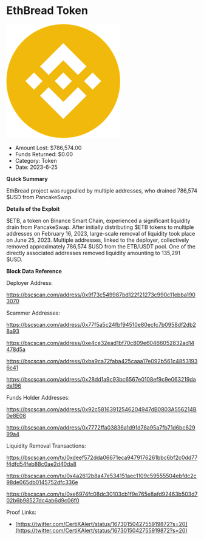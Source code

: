 # EthBread Token
![EthBread Token](/rektimages/EthBread-Token.png)
- Amount Lost: $786,574.00
- Funds Returned: $0.00
- Category: Token
- Date: 2023-6-25

**Quick Summary**

EthBread project was rugpulled by multiple addresses, who drained 786,574 $USD from PancakeSwap.

  


 **Details of the Exploit**

$ETB, a token on Binance Smart Chain, experienced a significant liquidity drain from PancakeSwap. After initially distributing $ETB tokens to multiple addresses on February 16, 2023, large-scale removal of liquidity took place on June 25, 2023. Multiple addresses, linked to the deployer, collectively removed approximately 786,574 $USD from the ETB/USDT pool. One of the directly associated addresses removed liquidity amounting to 135,291 $USD.

  


 **Block Data Reference**

Deployer Address:

https://bscscan.com/address/0x9f73c549987bd122f21273c990c11ebba1903070

  


Scammer Addresses:

https://bscscan.com/address/0x77f5a5c24fbf94510e80ecfc7b0958df2db28a93

https://bscscan.com/address/0xe4ce32ead1bf70c809e60466052832ad14478d5a

https://bscscan.com/address/0xba9ca72faba425caaa17e092b561c48531936c41

https://bscscan.com/address/0x28dd1a9c93bc6567e0108ef9c9e063219dada196

  


Funds Holder Addresses:

https://bscscan.com/address/0x92c58163912546204947dB0803A556214B0e8E08

https://bscscan.com/address/0x7772ffa03836a1d91d78a95a7fb71d6bc62999a4

  


Liquidity Removal Transactions:

https://bscscan.com/tx/0xdeef572dda06671eca9479176261bbc6bf2c0dd77f4dfd54feb88c0ae2d40da8

https://bscscan.com/tx/0x4a2612b8a47e534151aec1109c59555504ebfdc2c98de065db0145752dfc336e

https://bscscan.com/tx/0xe6974fc08dc30103cb1f9e765e8afd92463b503d702b6b98527dc4ab6d9c06f0


Proof Links:
- [https://twitter.com/CertiKAlert/status/1673015042755919872?s=20](https://twitter.com/CertiKAlert/status/1673015042755919872?s=20)


